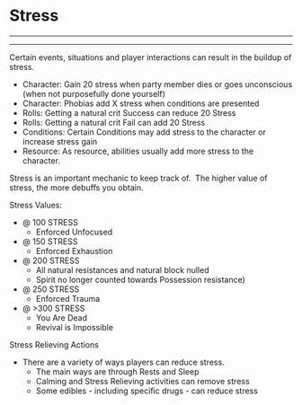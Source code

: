 # Stress
________________________________________
________________________________________

Certain events, situations and player interactions can result in the buildup of stress.
-   Character: Gain 20 stress when party member dies or goes unconscious (when not purposefully done yourself)
-   Character: Phobias add X stress when conditions are presented
-   Rolls: Getting a natural crit Success can reduce 20 Stress
-   Rolls: Getting a natural crit Fail can add 20 Stress
-   Conditions: Certain Conditions may add stress to the character or increase stress gain
-   Resource: As resource, abilities usually add more stress to the character.

Stress is an important mechanic to keep track of.  The higher value of stress, the more debuffs you obtain.

Stress Values:
-   @ 100 STRESS
	-   Enforced Unfocused
-   @ 150 STRESS
	-   Enforced Exhaustion
-   @ 200 STRESS
	-   All natural resistances and natural block nulled
	-   Spirit no longer counted towards Possession resistance)
-   @ 250 STRESS
	-   Enforced Trauma
-   @ >300 STRESS
	-   You Are Dead
	-   Revival is Impossible

Stress Relieving Actions
-   There are a variety of ways players can reduce stress.
	-   The main ways are through Rests and Sleep
	-   Calming and Stress Relieving activities can remove stress
	-   Some edibles - including specific drugs - can reduce  stress